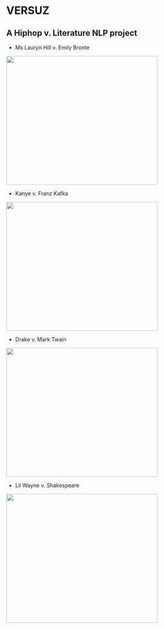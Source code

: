 # VERSUZ

## A Hiphop v. Literature NLP project

- Ms Lauryn Hill v. Emily Bronte
<img src="https://github.com/acheamponge/VERSUZ/blob/master/img/0.jpg" align="middle" height="340" width="400">

- Kanye v. Franz Kafka
<img src="https://github.com/acheamponge/VERSUZ/blob/master/img/2.jpg" align="middle" height="340" width="400">

- Drake v. Mark Twain
<img src="https://github.com/acheamponge/VERSUZ/blob/master/img/1.jpg" align="middle" height="340" width="400">

- Lil Wayne v. Shakespeare
<img src="https://github.com/acheamponge/VERSUZ/blob/master/img/3.JPG" align="middle" height="340" width="400">